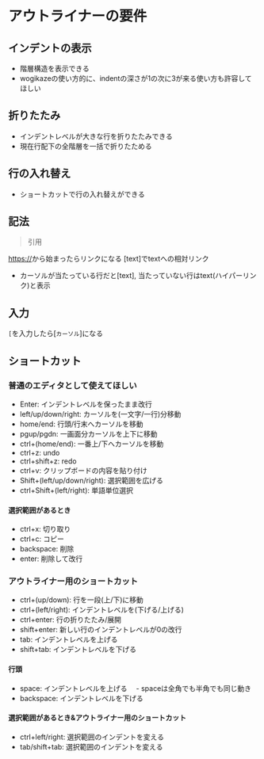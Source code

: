 # アウトライナーの要件

## インデントの表示

- 階層構造を表示できる
- wogikazeの使い方的に、indentの深さが1の次に3が来る使い方も許容してほしい

## 折りたたみ

- インデントレベルが大きな行を折りたたみできる
- 現在行配下の全階層を一括で折りたためる

## 行の入れ替え

- ショートカットで行の入れ替えができる

## 記法

> 引用

<https://>から始まったらリンクになる
[text]でtextへの相対リンク

- カーソルが当たっている行だと[text], 当たっていない行はtext(ハイパーリンク)と表示

## 入力

`[`を入力したら[`カーソル`]になる

## ショートカット

### 普通のエディタとして使えてほしい

- Enter: インデントレベルを保ったまま改行
- left/up/down/right: カーソルを(一文字/一行)分移動
- home/end: 行頭/行末へカーソルを移動
- pgup/pgdn: 一画面分カーソルを上下に移動
- ctrl+(home/end): 一番上/下へカーソルを移動
- ctrl+z: undo
- ctrl+shift+z: redo
- ctrl+v: クリップボードの内容を貼り付け
- Shift+(left/up/down/right): 選択範囲を広げる
- ctrl+Shift+(left/right): 単語単位選択

#### 選択範囲があるとき

- ctrl+x: 切り取り
- ctrl+c: コピー
- backspace: 削除
- enter: 削除して改行

### アウトライナー用のショートカット

- ctrl+(up/down): 行を一段(上/下)に移動
- ctrl+(left/right): インデントレベルを(下げる/上げる)
- ctrl+enter: 行の折りたたみ/展開
- shift+enter: 新しい行のインデントレベルが0の改行
- tab: インデントレベルを上げる
- shift+tab: インデントレベルを下げる

#### 行頭

- space: インデントレベルを上げる
　- spaceは全角でも半角でも同じ動き
- backspace: インデントレベルを下げる

#### 選択範囲があるとき&アウトライナー用のショートカット

- ctrl+left/right: 選択範囲のインデントを変える
- tab/shift+tab: 選択範囲のインデントを変える
